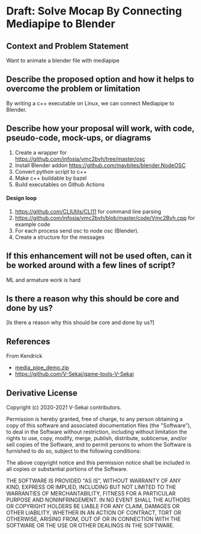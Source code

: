 # Draft: Solve Mocap By Connecting Mediapipe to Blender

## Context and Problem Statement

Want to animate a blender file with mediapipe

## Describe the proposed option and how it helps to overcome the problem or limitation

By writing a c++ executable on Linux, we can connect Mediapipe to Blender.

## Describe how your proposal will work, with code, pseudo-code, mock-ups, or diagrams

1. Create a wrapper for https://github.com/infosia/vmc2bvh/tree/master/osc
2. Install Blender addon https://github.com/maybites/blender.NodeOSC
3. Convert python script to c++
4. Make c++ buildable by bazel
5. Build executables on Github Actions

#### Design loop

1. https://github.com/CLIUtils/CLI11 for command line parsing
2. https://github.com/infosia/vmc2bvh/blob/master/code/Vmc2Bvh.cpp for example code
3. For each process send osc to node osc (Blender).
4. Create a structure for the messages

## If this enhancement will not be used often, can it be worked around with a few lines of script?

ML and armature work is hard

## Is there a reason why this should be core and done by us?

[Is there a reason why this should be core and done by us?]

## References <!-- optional -->

From Kendrick

- [media_pipe_demo.zip](https://github.com/V-Sekai/v-sekai-proposals/files/6972400/media_pipe_demo.zip)
- https://github.com/V-Sekai/game-tools-V-Sekai

## Derivative License

Copyright (c) 2020-2021 V-Sekai contributors.

Permission is hereby granted, free of charge, to any person obtaining a copy
of this software and associated documentation files (the "Software"), to deal
in the Software without restriction, including without limitation the rights
to use, copy, modify, merge, publish, distribute, sublicense, and/or sell
copies of the Software, and to permit persons to whom the Software is
furnished to do so, subject to the following conditions:

The above copyright notice and this permission notice shall be included in all
copies or substantial portions of the Software.

THE SOFTWARE IS PROVIDED "AS IS", WITHOUT WARRANTY OF ANY KIND, EXPRESS OR
IMPLIED, INCLUDING BUT NOT LIMITED TO THE WARRANTIES OF MERCHANTABILITY,
FITNESS FOR A PARTICULAR PURPOSE AND NONINFRINGEMENT. IN NO EVENT SHALL THE
AUTHORS OR COPYRIGHT HOLDERS BE LIABLE FOR ANY CLAIM, DAMAGES OR OTHER
LIABILITY, WHETHER IN AN ACTION OF CONTRACT, TORT OR OTHERWISE, ARISING FROM,
OUT OF OR IN CONNECTION WITH THE SOFTWARE OR THE USE OR OTHER DEALINGS IN THE
SOFTWARE.
